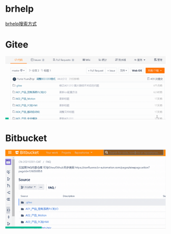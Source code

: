 # brhelp

[brhelp搜索方式](/Obsidian/Usage/brhelp搜索方式.md)

# Gitee

![](FILES/007如何搜索帮助/如何搜索.gif)

# Bitbucket

![](FILES/007如何搜索帮助/如何在Bitbucket中搜索.gif)
